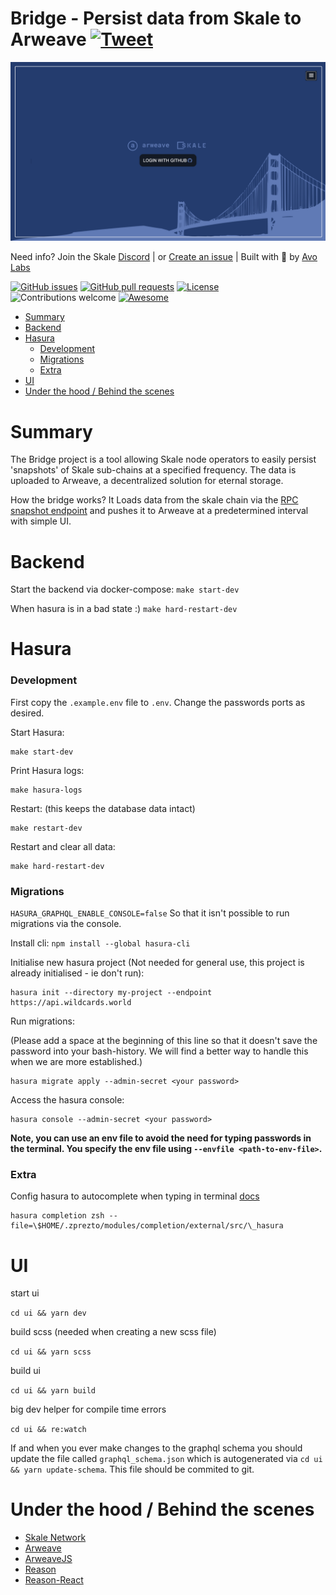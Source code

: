 # Bridge - Persist data from Skale to Arweave [![Tweet](https://img.shields.io/twitter/url/http/shields.io.svg?style=social)](https://twitter.com/intent/tweet?text=Persisting%20my%20Skale%20node%20date%20easily%20to%20Arweave%20using%20Bridge.%20Scalability%20is%20here.&url=https://github.com/avolabs-io/arweave-skale-bridge&hashtags=skale,arweave,persist)

<img src="https://github.com/avolabs-io/arweave-skale-bridge/blob/master/ui/public/assets/preview.png"  alt="Preview image"/>

Need info? Join the Skale [Discord](https://discord.gg/vvutwjb)
| or [Create an issue](https://github.com/avolabs-io/arweave-skale-bridge/issues/new)
| Built with :green_heart: by [Avo Labs](https://avolabs.io)

[![GitHub issues](https://img.shields.io/github/issues-raw/avolabs-io/arweave-skale-bridge?style=flat)](https://github.com/avolabs-io/arweave-skale-bridge/issues)
[![GitHub pull requests](https://img.shields.io/github/issues-pr/avolabs-io/arweave-skale-bridge)](https://github.com/avolabs-io/arweave-skale-bridge/pulls)
[![License](https://img.shields.io/github/license/avolabs-io/arweave-skale-bridge.svg)](license.txt)
![Contributions welcome](https://img.shields.io/badge/contributions-welcome-orange.svg)
[![Awesome](https://cdn.rawgit.com/sindresorhus/awesome/d7305f38d29fed78fa85652e3a63e154dd8e8829/media/badge.svg)](https://github.com/sindresorhus/awesome)

- [Summary](#summary)
- [Backend](#backend)
- [Hasura](#hasura)
  - [Development](#development)
  - [Migrations](#migrations)
  - [Extra](#extra)
- [UI](#ui)
- [Under the hood / Behind the scenes](#under-the-hood---behind-the-scenes)

# Summary

The Bridge project is a tool allowing Skale node operators to easily persist 'snapshots' of Skale sub-chains at a specified frequency. The data is uploaded to Arweave, a decentralized solution for eternal storage.

How the bridge works? It Loads data from the skale chain via the [RPC snapshot endpoint](https://github.com/skalenetwork/skaled/blob/a7d54ed7658609ad96f30eaf33af6e31442e7905/docs/snapshots.md) and pushes it to Arweave at a predetermined interval with simple UI.

# Backend

Start the backend via docker-compose:
`make start-dev`

When hasura is in a bad state :)
`make hard-restart-dev`

# Hasura

### Development

First copy the `.example.env` file to `.env`. Change the passwords ports as desired.

Start Hasura:

```
make start-dev
```

Print Hasura logs:

```
make hasura-logs
```

Restart: (this keeps the database data intact)

```
make restart-dev
```

Restart and clear all data:

```
make hard-restart-dev
```

### Migrations

`HASURA_GRAPHQL_ENABLE_CONSOLE=false` So that it isn't possible to run migrations via the console.

Install cli: `npm install --global hasura-cli`

Initialise new hasura project (Not needed for general use, this project is already initialised - ie don't run):

```
hasura init --directory my-project --endpoint https://api.wildcards.world
```

Run migrations:

(Please add a space at the beginning of this line so that it doesn't save the password into your bash-history. We will find a better way to handle this when we are more established.)

```
hasura migrate apply --admin-secret <your password>
```

Access the hasura console:

```
hasura console --admin-secret <your password>
```

**Note, you can use an env file to avoid the need for typing passwords in the terminal. You specify the env file using `--envfile <path-to-env-file>`.**

### Extra

Config hasura to autocomplete when typing in terminal [docs](https://hasura.io/docs/1.0/graphql/manual/hasura-cli/hasura_completion.html#hasura-completion)

```
hasura completion zsh --file=\$HOME/.zprezto/modules/completion/external/src/\_hasura
```

# UI

start ui

`cd ui && yarn dev`

build scss (needed when creating a new scss file)

`cd ui && yarn scss`

build ui

`cd ui && yarn build`

big dev helper for compile time errors

`cd ui && re:watch`

If and when you ever make changes to the graphql schema you should update the file called `graphql_schema.json` which is autogenerated via
`cd ui && yarn update-schema`.
This file should be commited to git.

# Under the hood / Behind the scenes

- [Skale Network](https://skale.network/)
- [Arweave](https://www.arweave.org/)
- [ArweaveJS](https://github.com/ArweaveTeam/arweave-js)
- [Reason](https://reasonml.github.io/)
- [Reason-React](https://github.com/reasonml/reason-react)
